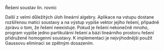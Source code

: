 Řešení soustav lin. rovnic

Další z velmi důležitých úloh lineární algebry. Aplikace na vstupu dostane rozšířenou matici soustavy a na výstup vypíše vektor jejího řešení, případně zprávu o tom, že řešení neexistuje. Pokud je řešení nekonečně mnoho, program vypíše jedno partikulární řešení a bázi lineárního prostoru řešení přidružené homogenní soustavy. K implementaci je nejvýhodnější použít Gaussovu eliminaci se zpětným dosazením.
